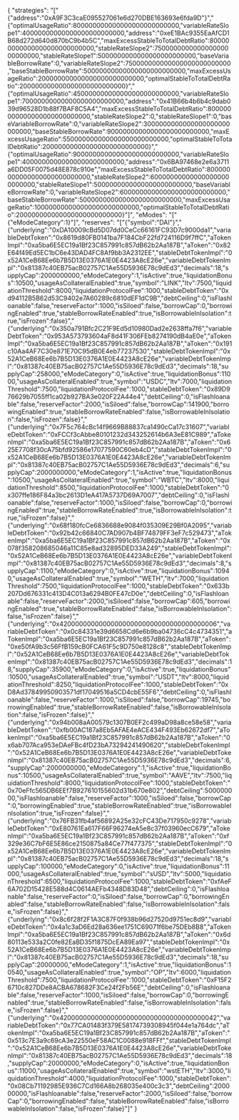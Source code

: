 {
  "strategies": "[\"{\"address\":\"0xA9F3C3caE095527061e6d270DBE163693e6fda9D\"}\",\"{\"optimalUsageRatio\":800000000000000000000000000,\"variableRateSlope1\":40000000000000000000000000,\"address\":\"0xeE1BAc9355EaAfCD1B68d272d640d870bC9b4b5C\",\"maxExcessStableToTotalDebtRatio\":800000000000000000000000000,\"stableRateSlope2\":750000000000000000000000000,\"stableRateSlope1\":5000000000000000000000000,\"baseVariableBorrowRate\":0,\"variableRateSlope2\":750000000000000000000000000,\"baseStableBorrowRate\":50000000000000000000000000,\"maxExcessUsageRatio\":200000000000000000000000000,\"optimalStableToTotalDebtRatio\":200000000000000000000000000}\",\"{\"optimalUsageRatio\":450000000000000000000000000,\"variableRateSlope1\":70000000000000000000000000,\"address\":\"0x41B66b4b6b4c9dab039d96528D1b88f7BAF8C5A4\",\"maxExcessStableToTotalDebtRatio\":800000000000000000000000000,\"stableRateSlope2\":0,\"stableRateSlope1\":0,\"baseVariableBorrowRate\":0,\"variableRateSlope2\":3000000000000000000000000000,\"baseStableBorrowRate\":90000000000000000000000000,\"maxExcessUsageRatio\":550000000000000000000000000,\"optimalStableToTotalDebtRatio\":200000000000000000000000000}\",\"{\"optimalUsageRatio\":900000000000000000000000000,\"variableRateSlope1\":40000000000000000000000000,\"address\":\"0x6BA97468e2e6a3711a6DD05F0075d48E878c910e\",\"maxExcessStableToTotalDebtRatio\":800000000000000000000000000,\"stableRateSlope2\":600000000000000000000000000,\"stableRateSlope1\":5000000000000000000000000,\"baseVariableBorrowRate\":0,\"variableRateSlope2\":600000000000000000000000000,\"baseStableBorrowRate\":50000000000000000000000000,\"maxExcessUsageRatio\":100000000000000000000000000,\"optimalStableToTotalDebtRatio\":200000000000000000000000000}\"]",
  "eModes": "[\"{\"eModeCategory\":1}\"]",
  "reserves": "[\"{\"symbol\":\"DAI\"}\",\"{\"underlying\":\"0xDA10009cBd5D07dd0CeCc66161FC93D7c9000da1\",\"variableDebtToken\":\"0x8619d80FB0141ba7F184CbF22fd724116D9f7ffC\",\"aTokenImpl\":\"0xa5ba6E5EC19a1Bf23C857991c857dB62b2Aa187B\",\"aToken\":\"0x82E64f49Ed5EC1bC6e43DAD4FC8Af9bb3A2312EE\",\"stableDebtTokenImpl\":\"0x52A1CeB68Ee6b7B5D13E0376A1E0E4423A8cE26e\",\"variableDebtTokenImpl\":\"0x81387c40EB75acB02757C1Ae55D5936E78c9dEd3\",\"decimals\":18,\"supplyCap\":2000000000,\"eModeCategory\":1,\"isActive\":true,\"liquidationBonus\":10500,\"usageAsCollateralEnabled\":true,\"symbol\":\"LINK\",\"ltv\":7500,\"liquidationThreshold\":8000,\"liquidationProtocolFee\":1000,\"stableDebtToken\":\"0xd94112B5B62d53C9402e7A60289c6810dEF1dC9B\",\"debtCeiling\":0,\"isFlashloanable\":false,\"reserveFactor\":1000,\"isSiloed\":false,\"borrowCap\":0,\"borrowingEnabled\":true,\"stableBorrowRateEnabled\":true,\"isBorrowableInIsolation\":true,\"isFrozen\":false}\",\"{\"underlying\":\"0x350a791Bfc2C21F9Ed5d10980Dad2e2638ffa7f6\",\"variableDebtToken\":\"0x953A573793604aF8d41F306FEb8274190dB4aE0e\",\"aTokenImpl\":\"0xa5ba6E5EC19a1Bf23C857991c857dB62b2Aa187B\",\"aToken\":\"0x191c10Aa4AF7C30e871E70C95dB0E4eb77237530\",\"stableDebtTokenImpl\":\"0x52A1CeB68Ee6b7B5D13E0376A1E0E4423A8cE26e\",\"variableDebtTokenImpl\":\"0x81387c40EB75acB02757C1Ae55D5936E78c9dEd3\",\"decimals\":18,\"supplyCap\":258000,\"eModeCategory\":0,\"isActive\":true,\"liquidationBonus\":11000,\"usageAsCollateralEnabled\":true,\"symbol\":\"USDC\",\"ltv\":7000,\"liquidationThreshold\":7500,\"liquidationProtocolFee\":1000,\"stableDebtToken\":\"0x89D976629b7055ff1ca02b927BA3e020F22A44e4\",\"debtCeiling\":0,\"isFlashloanable\":false,\"reserveFactor\":2000,\"isSiloed\":false,\"borrowCap\":141900,\"borrowingEnabled\":true,\"stableBorrowRateEnabled\":false,\"isBorrowableInIsolation\":false,\"isFrozen\":false}\",\"{\"underlying\":\"0x7F5c764cBc14f9669B88837ca1490cCa17c31607\",\"variableDebtToken\":\"0xFCCf3cAbbe80101232d343252614b6A3eE81C989\",\"aTokenImpl\":\"0xa5ba6E5EC19a1Bf23C857991c857dB62b2Aa187B\",\"aToken\":\"0x625E7708f30cA75bfd92586e17077590C60eb4cD\",\"stableDebtTokenImpl\":\"0x52A1CeB68Ee6b7B5D13E0376A1E0E4423A8cE26e\",\"variableDebtTokenImpl\":\"0x81387c40EB75acB02757C1Ae55D5936E78c9dEd3\",\"decimals\":6,\"supplyCap\":2000000000,\"eModeCategory\":1,\"isActive\":true,\"liquidationBonus\":10500,\"usageAsCollateralEnabled\":true,\"symbol\":\"WBTC\",\"ltv\":8000,\"liquidationThreshold\":8500,\"liquidationProtocolFee\":1000,\"stableDebtToken\":\"0x307ffe186F84a3bc2613D1eA417A5737D69A7007\",\"debtCeiling\":0,\"isFlashloanable\":false,\"reserveFactor\":1000,\"isSiloed\":false,\"borrowCap\":0,\"borrowingEnabled\":true,\"stableBorrowRateEnabled\":true,\"isBorrowableInIsolation\":true,\"isFrozen\":false}\",\"{\"underlying\":\"0x68f180fcCe6836688e9084f035309E29Bf0A2095\",\"variableDebtToken\":\"0x92b42c66840C7AD907b4BF74879FF3eF7c529473\",\"aTokenImpl\":\"0xa5ba6E5EC19a1Bf23C857991c857dB62b2Aa187B\",\"aToken\":\"0x078f358208685046a11C85e8ad32895DED33A249\",\"stableDebtTokenImpl\":\"0x52A1CeB68Ee6b7B5D13E0376A1E0E4423A8cE26e\",\"variableDebtTokenImpl\":\"0x81387c40EB75acB02757C1Ae55D5936E78c9dEd3\",\"decimals\":8,\"supplyCap\":1100,\"eModeCategory\":0,\"isActive\":true,\"liquidationBonus\":10940,\"usageAsCollateralEnabled\":true,\"symbol\":\"WETH\",\"ltv\":7000,\"liquidationThreshold\":7500,\"liquidationProtocolFee\":1000,\"stableDebtToken\":\"0x633b207Dd676331c413D4C013a6294B0FE47cD0e\",\"debtCeiling\":0,\"isFlashloanable\":false,\"reserveFactor\":2000,\"isSiloed\":false,\"borrowCap\":605,\"borrowingEnabled\":true,\"stableBorrowRateEnabled\":false,\"isBorrowableInIsolation\":false,\"isFrozen\":false}\",\"{\"underlying\":\"0x4200000000000000000000000000000000000006\",\"variableDebtToken\":\"0x0c84331e39d6658Cd6e6b9ba04736cC4c4734351\",\"aTokenImpl\":\"0xa5ba6E5EC19a1Bf23C857991c857dB62b2Aa187B\",\"aToken\":\"0xe50fA9b3c56FfB159cB0FCA61F5c9D750e8128c8\",\"stableDebtTokenImpl\":\"0x52A1CeB68Ee6b7B5D13E0376A1E0E4423A8cE26e\",\"variableDebtTokenImpl\":\"0x81387c40EB75acB02757C1Ae55D5936E78c9dEd3\",\"decimals\":18,\"supplyCap\":35900,\"eModeCategory\":0,\"isActive\":true,\"liquidationBonus\":10500,\"usageAsCollateralEnabled\":true,\"symbol\":\"USDT\",\"ltv\":8000,\"liquidationThreshold\":8250,\"liquidationProtocolFee\":1000,\"stableDebtToken\":\"0xD8Ad37849950903571df17049516a5CD4cbE55F6\",\"debtCeiling\":0,\"isFlashloanable\":false,\"reserveFactor\":1000,\"isSiloed\":false,\"borrowCap\":19745,\"borrowingEnabled\":true,\"stableBorrowRateEnabled\":false,\"isBorrowableInIsolation\":false,\"isFrozen\":false}\",\"{\"underlying\":\"0x94b008aA00579c1307B0EF2c499aD98a8ce58e58\",\"variableDebtToken\":\"0xfb00AC187a8Eb5AFAE4eACE434F493Eb62672df7\",\"aTokenImpl\":\"0xa5ba6E5EC19a1Bf23C857991c857dB62b2Aa187B\",\"aToken\":\"0x6ab707Aca953eDAeFBc4fD23bA73294241490620\",\"stableDebtTokenImpl\":\"0x52A1CeB68Ee6b7B5D13E0376A1E0E4423A8cE26e\",\"variableDebtTokenImpl\":\"0x81387c40EB75acB02757C1Ae55D5936E78c9dEd3\",\"decimals\":6,\"supplyCap\":2000000000,\"eModeCategory\":1,\"isActive\":true,\"liquidationBonus\":10500,\"usageAsCollateralEnabled\":true,\"symbol\":\"AAVE\",\"ltv\":7500,\"liquidationThreshold\":8000,\"liquidationProtocolFee\":1000,\"stableDebtToken\":\"0x70eFfc565DB6EEf7B927610155602d31b670e802\",\"debtCeiling\":500000000,\"isFlashloanable\":false,\"reserveFactor\":1000,\"isSiloed\":false,\"borrowCap\":0,\"borrowingEnabled\":true,\"stableBorrowRateEnabled\":true,\"isBorrowableInIsolation\":true,\"isFrozen\":false}\",\"{\"underlying\":\"0x76FB31fb4af56892A25e32cFC43De717950c9278\",\"variableDebtToken\":\"0xE80761Ea617F66F96274eA5e8c37f03960ecC679\",\"aTokenImpl\":\"0xa5ba6E5EC19a1Bf23C857991c857dB62b2Aa187B\",\"aToken\":\"0xf329e36C7bF6E5E86ce2150875a84Ce77f477375\",\"stableDebtTokenImpl\":\"0x52A1CeB68Ee6b7B5D13E0376A1E0E4423A8cE26e\",\"variableDebtTokenImpl\":\"0x81387c40EB75acB02757C1Ae55D5936E78c9dEd3\",\"decimals\":18,\"supplyCap\":100000,\"eModeCategory\":0,\"isActive\":true,\"liquidationBonus\":11000,\"usageAsCollateralEnabled\":true,\"symbol\":\"sUSD\",\"ltv\":5000,\"liquidationThreshold\":6500,\"liquidationProtocolFee\":1000,\"stableDebtToken\":\"0xfAeF6A702D15428E588d4C0614AEFb4348D83D48\",\"debtCeiling\":0,\"isFlashloanable\":false,\"reserveFactor\":0,\"isSiloed\":false,\"borrowCap\":0,\"borrowingEnabled\":false,\"stableBorrowRateEnabled\":false,\"isBorrowableInIsolation\":false,\"isFrozen\":false}\",\"{\"underlying\":\"0x8c6f28f2F1A3C87F0f938b96d27520d9751ec8d9\",\"variableDebtToken\":\"0x4a1c3aD6Ed28a636ee1751C69071f6be75DEb8B8\",\"aTokenImpl\":\"0xa5ba6E5EC19a1Bf23C857991c857dB62b2Aa187B\",\"aToken\":\"0x6d80113e533a2C0fe82EaBD35f1875DcEA89Ea97\",\"stableDebtTokenImpl\":\"0x52A1CeB68Ee6b7B5D13E0376A1E0E4423A8cE26e\",\"variableDebtTokenImpl\":\"0x81387c40EB75acB02757C1Ae55D5936E78c9dEd3\",\"decimals\":18,\"supplyCap\":20000000,\"eModeCategory\":1,\"isActive\":true,\"liquidationBonus\":10540,\"usageAsCollateralEnabled\":true,\"symbol\":\"OP\",\"ltv\":6000,\"liquidationThreshold\":7500,\"liquidationProtocolFee\":1000,\"stableDebtToken\":\"0xF15F26710c827DDe8ACBA678682F3Ce24f2Fb56E\",\"debtCeiling\":0,\"isFlashloanable\":false,\"reserveFactor\":1000,\"isSiloed\":false,\"borrowCap\":0,\"borrowingEnabled\":true,\"stableBorrowRateEnabled\":false,\"isBorrowableInIsolation\":false,\"isFrozen\":false}\",\"{\"underlying\":\"0x4200000000000000000000000000000000000042\",\"variableDebtToken\":\"0x77CA01483f379E58174739308945f044e1a764dc\",\"aTokenImpl\":\"0xa5ba6E5EC19a1Bf23C857991c857dB62b2Aa187B\",\"aToken\":\"0x513c7E3a9c69cA3e22550eF58AC1C0088e918FFf\",\"stableDebtTokenImpl\":\"0x52A1CeB68Ee6b7B5D13E0376A1E0E4423A8cE26e\",\"variableDebtTokenImpl\":\"0x81387c40EB75acB02757C1Ae55D5936E78c9dEd3\",\"decimals\":18,\"supplyCap\":20000000,\"eModeCategory\":0,\"isActive\":true,\"liquidationBonus\":11000,\"usageAsCollateralEnabled\":true,\"symbol\":\"wstETH\",\"ltv\":3000,\"liquidationThreshold\":4000,\"liquidationProtocolFee\":1000,\"stableDebtToken\":\"0x08Cb71192985E936C7Cd166A8b268035e400c3c3\",\"debtCeiling\":200000000,\"isFlashloanable\":false,\"reserveFactor\":2000,\"isSiloed\":false,\"borrowCap\":0,\"borrowingEnabled\":false,\"stableBorrowRateEnabled\":false,\"isBorrowableInIsolation\":false,\"isFrozen\":false}\"]"
}